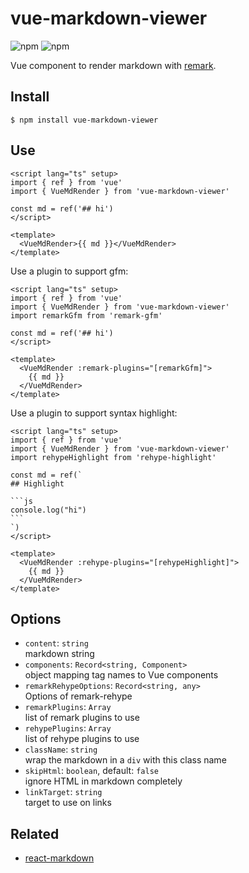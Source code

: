 # vue-markdown-viewer

![npm](https://img.shields.io/npm/v/vue-markdown-viewer) ![npm](https://img.shields.io/npm/dw/vue-markdown-viewer)

Vue component to render markdown with [remark](https://github.com/remarkjs/remark).

## Install

```shell
$ npm install vue-markdown-viewer
```

## Use

```vue
<script lang="ts" setup>
import { ref } from 'vue'
import { VueMdRender } from 'vue-markdown-viewer'

const md = ref('## hi')
</script>

<template>
  <VueMdRender>{{ md }}</VueMdRender>
</template>
```

Use a plugin to support gfm:

```vue
<script lang="ts" setup>
import { ref } from 'vue'
import { VueMdRender } from 'vue-markdown-viewer'
import remarkGfm from 'remark-gfm'

const md = ref('## hi')
</script>

<template>
  <VueMdRender :remark-plugins="[remarkGfm]">
    {{ md }}
  </VueMdRender>
</template>
```

Use a plugin to support syntax highlight:

````vue
<script lang="ts" setup>
import { ref } from 'vue'
import { VueMdRender } from 'vue-markdown-viewer'
import rehypeHighlight from 'rehype-highlight'

const md = ref(`
## Highlight

```js
console.log("hi")
```
`)
</script>

<template>
  <VueMdRender :rehype-plugins="[rehypeHighlight]">
    {{ md }}
  </VueMdRender>
</template>
````

## Options

- `content`: `string` \
  markdown string
- `components`: `Record<string, Component>` \
  object mapping tag names to Vue components
- `remarkRehypeOptions`: `Record<string, any>` \
  Options of remark-rehype
- `remarkPlugins`: `Array` \
  list of remark plugins to use
- `rehypePlugins`: `Array` \
  list of rehype plugins to use
- `className`: `string` \
  wrap the markdown in a `div` with this class name
- `skipHtml`: `boolean`, default: `false` \
  ignore HTML in markdown completely
- `linkTarget`: `string` \
  target to use on links

## Related

- [react-markdown](https://github.com/remarkjs/react-markdown)
